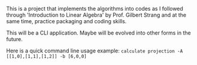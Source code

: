 This is a project that implements the algorithms into codes as I followed through 'Introduction to Linear Algebra' by Prof. Gilbert Strang and at the same time, practice packaging and coding skills. 

This will be a CLI application. Maybe will be evolved into other forms in the future.

Here is a quick command line usage example:
`calculate projection -A [[1,0],[1,1],[1,2]] -b [6,0,0]`